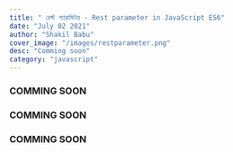 ```yaml
---
title: " রেস্ট প্যারামিটার - Rest parameter in JavaScript ES6"
date: "July 02 2021"
author: "Shakil Babu"
cover_image: "/images/restparameter.png"
desc: "Comming soon"
category: "javascript"
---
```


### COMMING SOON

### COMMING SOON

### COMMING SOON
